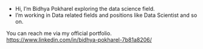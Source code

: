 - Hi, I’m Bidhya Pokharel exploring the data science field.
- I’m working in Data related fields and positions like Data Scientist and so on.

You can reach me via my official portfolio.
https://www.linkedin.com/in/bidhya-pokharel-7b81a8206/
